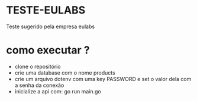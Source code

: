# TESTE-EULABS
Teste sugerido pela empresa eulabs

# como executar ?
<ul>
  <li>clone o repositório</li>
  <li>crie uma database com o nome products</li>
  <li>crie um arquivo dotenv com uma key PASSWORD e set o valor dela com a senha da conexão</li>
  <li>inicialize a api com: go run main.go</li>
</ul>

